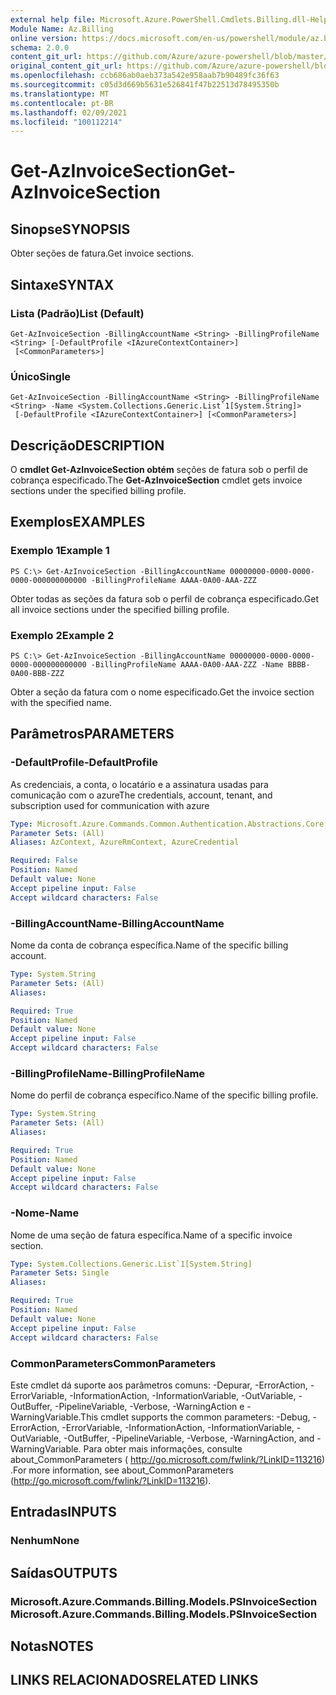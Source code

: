```yaml
---
external help file: Microsoft.Azure.PowerShell.Cmdlets.Billing.dll-Help.xml
Module Name: Az.Billing
online version: https://docs.microsoft.com/en-us/powershell/module/az.billing/get-azinvoicesection
schema: 2.0.0
content_git_url: https://github.com/Azure/azure-powershell/blob/master/src/Billing/Billing/help/Get-AzInvoiceSection.md
original_content_git_url: https://github.com/Azure/azure-powershell/blob/master/src/Billing/Billing/help/Get-AzInvoiceSection.md
ms.openlocfilehash: ccb686ab0aeb373a542e958aab7b90489fc36f63
ms.sourcegitcommit: c05d3d669b5631e526841f47b22513d78495350b
ms.translationtype: MT
ms.contentlocale: pt-BR
ms.lasthandoff: 02/09/2021
ms.locfileid: "100112214"
---
```

# <span data-ttu-id="0d008-101">Get-AzInvoiceSection</span><span class="sxs-lookup"><span data-stu-id="0d008-101">Get-AzInvoiceSection</span></span>

## <span data-ttu-id="0d008-102">Sinopse</span><span class="sxs-lookup"><span data-stu-id="0d008-102">SYNOPSIS</span></span>
<span data-ttu-id="0d008-103">Obter seções de fatura.</span><span class="sxs-lookup"><span data-stu-id="0d008-103">Get invoice sections.</span></span>

## <span data-ttu-id="0d008-104">Sintaxe</span><span class="sxs-lookup"><span data-stu-id="0d008-104">SYNTAX</span></span>

### <span data-ttu-id="0d008-105">Lista (Padrão)</span><span class="sxs-lookup"><span data-stu-id="0d008-105">List (Default)</span></span>
```
Get-AzInvoiceSection -BillingAccountName <String> -BillingProfileName <String> [-DefaultProfile <IAzureContextContainer>]
 [<CommonParameters>]
```

### <span data-ttu-id="0d008-106">Único</span><span class="sxs-lookup"><span data-stu-id="0d008-106">Single</span></span>
```
Get-AzInvoiceSection -BillingAccountName <String> -BillingProfileName <String> -Name <System.Collections.Generic.List`1[System.String]>
 [-DefaultProfile <IAzureContextContainer>] [<CommonParameters>]
```

## <span data-ttu-id="0d008-107">Descrição</span><span class="sxs-lookup"><span data-stu-id="0d008-107">DESCRIPTION</span></span>
<span data-ttu-id="0d008-108">O **cmdlet Get-AzInvoiceSection obtém** seções de fatura sob o perfil de cobrança especificado.</span><span class="sxs-lookup"><span data-stu-id="0d008-108">The **Get-AzInvoiceSection** cmdlet gets invoice sections under the specified billing profile.</span></span> 

## <span data-ttu-id="0d008-109">Exemplos</span><span class="sxs-lookup"><span data-stu-id="0d008-109">EXAMPLES</span></span>

### <span data-ttu-id="0d008-110">Exemplo 1</span><span class="sxs-lookup"><span data-stu-id="0d008-110">Example 1</span></span>
```
PS C:\> Get-AzInvoiceSection -BillingAccountName 00000000-0000-0000-0000-000000000000 -BillingProfileName AAAA-0A00-AAA-ZZZ
```

<span data-ttu-id="0d008-111">Obter todas as seções da fatura sob o perfil de cobrança especificado.</span><span class="sxs-lookup"><span data-stu-id="0d008-111">Get all invoice sections under the specified billing profile.</span></span>

### <span data-ttu-id="0d008-112">Exemplo 2</span><span class="sxs-lookup"><span data-stu-id="0d008-112">Example 2</span></span>
```
PS C:\> Get-AzInvoiceSection -BillingAccountName 00000000-0000-0000-0000-000000000000 -BillingProfileName AAAA-0A00-AAA-ZZZ -Name BBBB-0A00-BBB-ZZZ
```

<span data-ttu-id="0d008-113">Obter a seção da fatura com o nome especificado.</span><span class="sxs-lookup"><span data-stu-id="0d008-113">Get the invoice section with the specified name.</span></span>

## <span data-ttu-id="0d008-114">Parâmetros</span><span class="sxs-lookup"><span data-stu-id="0d008-114">PARAMETERS</span></span>

### <span data-ttu-id="0d008-115">-DefaultProfile</span><span class="sxs-lookup"><span data-stu-id="0d008-115">-DefaultProfile</span></span>
<span data-ttu-id="0d008-116">As credenciais, a conta, o locatário e a assinatura usadas para comunicação com o azure</span><span class="sxs-lookup"><span data-stu-id="0d008-116">The credentials, account, tenant, and subscription used for communication with azure</span></span>

```yaml
Type: Microsoft.Azure.Commands.Common.Authentication.Abstractions.Core.IAzureContextContainer
Parameter Sets: (All)
Aliases: AzContext, AzureRmContext, AzureCredential

Required: False
Position: Named
Default value: None
Accept pipeline input: False
Accept wildcard characters: False
```

### <span data-ttu-id="0d008-117">-BillingAccountName</span><span class="sxs-lookup"><span data-stu-id="0d008-117">-BillingAccountName</span></span>
<span data-ttu-id="0d008-118">Nome da conta de cobrança específica.</span><span class="sxs-lookup"><span data-stu-id="0d008-118">Name of the specific billing account.</span></span>

```yaml
Type: System.String
Parameter Sets: (All)
Aliases:

Required: True
Position: Named
Default value: None
Accept pipeline input: False
Accept wildcard characters: False
```

### <span data-ttu-id="0d008-119">-BillingProfileName</span><span class="sxs-lookup"><span data-stu-id="0d008-119">-BillingProfileName</span></span>
<span data-ttu-id="0d008-120">Nome do perfil de cobrança específico.</span><span class="sxs-lookup"><span data-stu-id="0d008-120">Name of the specific billing profile.</span></span>

```yaml
Type: System.String
Parameter Sets: (All)
Aliases:

Required: True
Position: Named
Default value: None
Accept pipeline input: False
Accept wildcard characters: False
```

### <span data-ttu-id="0d008-121">-Nome</span><span class="sxs-lookup"><span data-stu-id="0d008-121">-Name</span></span>
<span data-ttu-id="0d008-122">Nome de uma seção de fatura específica.</span><span class="sxs-lookup"><span data-stu-id="0d008-122">Name of a specific invoice section.</span></span>

```yaml
Type: System.Collections.Generic.List`1[System.String]
Parameter Sets: Single
Aliases:

Required: True
Position: Named
Default value: None
Accept pipeline input: False
Accept wildcard characters: False
```

### <span data-ttu-id="0d008-123">CommonParameters</span><span class="sxs-lookup"><span data-stu-id="0d008-123">CommonParameters</span></span>
<span data-ttu-id="0d008-124">Este cmdlet dá suporte aos parâmetros comuns: -Depurar, -ErrorAction, -ErrorVariable, -InformationAction, -InformationVariable, -OutVariable, -OutBuffer, -PipelineVariable, -Verbose, -WarningAction e -WarningVariable.</span><span class="sxs-lookup"><span data-stu-id="0d008-124">This cmdlet supports the common parameters: -Debug, -ErrorAction, -ErrorVariable, -InformationAction, -InformationVariable, -OutVariable, -OutBuffer, -PipelineVariable, -Verbose, -WarningAction, and -WarningVariable.</span></span> <span data-ttu-id="0d008-125">Para obter mais informações, consulte about_CommonParameters ( http://go.microsoft.com/fwlink/?LinkID=113216) .</span><span class="sxs-lookup"><span data-stu-id="0d008-125">For more information, see about_CommonParameters (http://go.microsoft.com/fwlink/?LinkID=113216).</span></span>

## <span data-ttu-id="0d008-126">Entradas</span><span class="sxs-lookup"><span data-stu-id="0d008-126">INPUTS</span></span>

### <span data-ttu-id="0d008-127">Nenhum</span><span class="sxs-lookup"><span data-stu-id="0d008-127">None</span></span>

## <span data-ttu-id="0d008-128">Saídas</span><span class="sxs-lookup"><span data-stu-id="0d008-128">OUTPUTS</span></span>

### <span data-ttu-id="0d008-129">Microsoft.Azure.Commands.Billing.Models.PSInvoiceSection</span><span class="sxs-lookup"><span data-stu-id="0d008-129">Microsoft.Azure.Commands.Billing.Models.PSInvoiceSection</span></span>

## <span data-ttu-id="0d008-130">Notas</span><span class="sxs-lookup"><span data-stu-id="0d008-130">NOTES</span></span>

## <span data-ttu-id="0d008-131">LINKS RELACIONADOS</span><span class="sxs-lookup"><span data-stu-id="0d008-131">RELATED LINKS</span></span>
